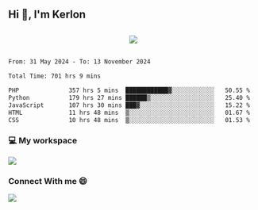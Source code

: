 ## Hi 👋, I'm Kerlon

<p align="center" style="margin: 30px;">
 
 <img src="https://skillicons.dev/icons?i=html,css,bootstrap,js,nodejs,jquery,python,flask,php,mysql,lua,sqlite,firebase">


</p>
<!--START_SECTION:waka-->

```txt
From: 31 May 2024 - To: 13 November 2024

Total Time: 701 hrs 9 mins

PHP              357 hrs 5 mins  ████████████▓░░░░░░░░░░░░   50.55 %
Python           179 hrs 27 mins ██████▒░░░░░░░░░░░░░░░░░░   25.40 %
JavaScript       107 hrs 30 mins ███▓░░░░░░░░░░░░░░░░░░░░░   15.22 %
HTML             11 hrs 48 mins  ▒░░░░░░░░░░░░░░░░░░░░░░░░   01.67 %
CSS              10 hrs 48 mins  ▒░░░░░░░░░░░░░░░░░░░░░░░░   01.53 %
```

<!--END_SECTION:waka-->


<p align="center">
 <h3>💻 My workspace</h3>
    <img src="https://skillicons.dev/icons?i=mint" />
</p>

<p align="center">
 <h3>Connect With me 😄</h3> 
    <a href="https://www.linkedin.com/in/kerlon-fernandes"><img src="https://skillicons.dev/icons?i=linkedin" />
  </a>
</p>



